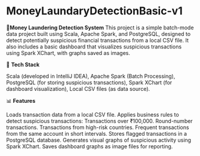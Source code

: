 # MoneyLaundaryDetectionBasic-v1

💸**Money Laundering Detection System**
This project is a simple batch-mode data project built using Scala, Apache Spark, and PostgreSQL, designed to detect potentially suspicious financial transactions from a local CSV file. It also includes a basic dashboard that visualizes suspicious transactions using Spark XChart, with graphs saved as images.

🔧 **Tech Stack**

Scala (developed in IntelliJ IDEA),
Apache Spark (Batch Processing),
PostgreSQL (for storing suspicious transactions),
Spark XChart (for dashboard visualization),
Local CSV files (as data source).

📊 **Features**

Loads transaction data from a local CSV file.
Applies business rules to detect suspicious transactions:
Transactions over ₹100,000.
Round-number transactions.
Transactions from high-risk countries.
Frequent transactions from the same account in short intervals.
Stores flagged transactions in a PostgreSQL database.
Generates visual graphs of suspicious activity using Spark XChart.
Saves dashboard graphs as image files for reporting.
